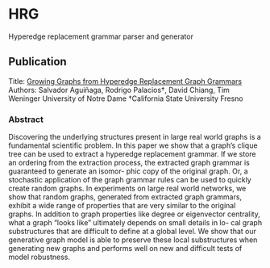 # HRG
Hyperedge replacement grammar parser and generator

## Publication

Title: [Growing Graphs from Hyperedge Replacement Graph Grammars](https://arxiv.org/pdf/1608.03192.pdf)
Authors: Salvador Aguiñaga, Rodrigo Palacios†, David Chiang, Tim Weninger University of Notre Dame
†California State University Fresno

### Abstract

Discovering the underlying structures present in large real world graphs is a fundamental scientific problem. In this paper we show that a graph’s clique tree can be used to extract a hyperedge replacement grammar. If we store an ordering from the extraction process, the extracted graph grammar is guaranteed to generate an isomor- phic copy of the original graph. Or, a stochastic application of the graph grammar rules can be used to quickly create random graphs. In experiments on large real world networks, we show that random graphs, generated from extracted graph grammars, exhibit a wide range of properties that are very similar to the original graphs. In addition to graph properties like degree or eigenvector centrality, what a graph “looks like” ultimately depends on small details in lo- cal graph substructures that are difficult to define at a global level. We show that our generative graph model is able to preserve these local substructures when generating new graphs and performs well on new and difficult tests of model robustness.

